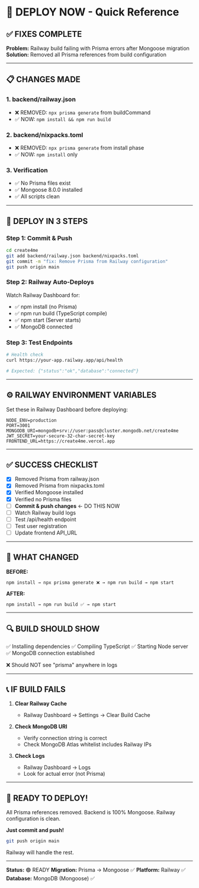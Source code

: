 # 🚀 DEPLOY NOW - Quick Reference

## ✅ FIXES COMPLETE

**Problem:** Railway build failing with Prisma errors after Mongoose migration
**Solution:** Removed all Prisma references from build configuration

---

## 📋 CHANGES MADE

### 1. backend/railway.json
- ❌ REMOVED: `npx prisma generate` from buildCommand
- ✅ NOW: `npm install && npm run build`

### 2. backend/nixpacks.toml
- ❌ REMOVED: `npx prisma generate` from install phase
- ✅ NOW: `npm install` only

### 3. Verification
- ✅ No Prisma files exist
- ✅ Mongoose 8.0.0 installed
- ✅ All scripts clean

---

## 🚀 DEPLOY IN 3 STEPS

### Step 1: Commit & Push
```bash
cd create4me
git add backend/railway.json backend/nixpacks.toml
git commit -m "fix: Remove Prisma from Railway configuration"
git push origin main
```

### Step 2: Railway Auto-Deploys
Watch Railway Dashboard for:
- ✅ npm install (no Prisma)
- ✅ npm run build (TypeScript compile)
- ✅ npm start (Server starts)
- ✅ MongoDB connected

### Step 3: Test Endpoints
```bash
# Health check
curl https://your-app.railway.app/api/health

# Expected: {"status":"ok","database":"connected"}
```

---

## ⚙️ RAILWAY ENVIRONMENT VARIABLES

Set these in Railway Dashboard before deploying:

```
NODE_ENV=production
PORT=3001
MONGODB_URI=mongodb+srv://user:pass@cluster.mongodb.net/create4me
JWT_SECRET=your-secure-32-char-secret-key
FRONTEND_URL=https://create4me.vercel.app
```

---

## ✅ SUCCESS CHECKLIST

- [x] Removed Prisma from railway.json
- [x] Removed Prisma from nixpacks.toml
- [x] Verified Mongoose installed
- [x] Verified no Prisma files
- [ ] **Commit & push changes** ← DO THIS NOW
- [ ] Watch Railway build logs
- [ ] Test /api/health endpoint
- [ ] Test user registration
- [ ] Update frontend API_URL

---

## 🎯 WHAT CHANGED

**BEFORE:**
```
npm install → npx prisma generate ❌ → npm run build → npm start
```

**AFTER:**
```
npm install → npm run build ✅ → npm start
```

---

## 🔍 BUILD SHOULD SHOW

✅ Installing dependencies
✅ Compiling TypeScript
✅ Starting Node server
✅ MongoDB connection established

❌ Should NOT see "prisma" anywhere in logs

---

## 📞 IF BUILD FAILS

1. **Clear Railway Cache**
   - Railway Dashboard → Settings → Clear Build Cache

2. **Check MongoDB URI**
   - Verify connection string is correct
   - Check MongoDB Atlas whitelist includes Railway IPs

3. **Check Logs**
   - Railway Dashboard → Logs
   - Look for actual error (not Prisma)

---

## 🎉 READY TO DEPLOY!

All Prisma references removed.
Backend is 100% Mongoose.
Railway configuration is clean.

**Just commit and push!**

```bash
git push origin main
```

Railway will handle the rest.

---

**Status:** 🟢 READY
**Migration:** Prisma → Mongoose ✅
**Platform:** Railway ✅
**Database:** MongoDB (Mongoose) ✅